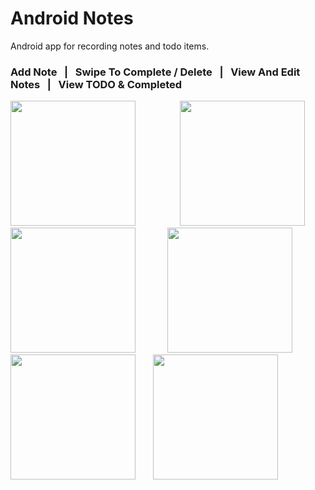 # Android Notes
Android app for recording notes and todo items.

### Add Note &nbsp; | &nbsp; Swipe To Complete / Delete &nbsp; | &nbsp; View And Edit Notes &nbsp; | &nbsp; View TODO & Completed
<img src="https://i.imgur.com/QvMXO88.png" height="200"> &nbsp;&nbsp;&nbsp;&nbsp;&nbsp;&nbsp;&nbsp;&nbsp;&nbsp;&nbsp;&nbsp;&nbsp;&nbsp;&nbsp;&nbsp;&nbsp; <img src="https://i.imgur.com/ohfzjKR.png" height="200"> <img src="https://i.imgur.com/1LF3yKx.png" height="200"> &nbsp;&nbsp;&nbsp;&nbsp;&nbsp;&nbsp;&nbsp;&nbsp;&nbsp;&nbsp;&nbsp; <img src="https://i.imgur.com/8B2PcA1.png" height="200"> <img src="https://i.imgur.com/GGh843G.png" height="200"> &nbsp;&nbsp;&nbsp;&nbsp;&nbsp; <img src="https://i.imgur.com/9QvRBm8.png" height="200">